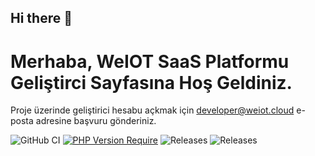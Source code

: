 ## Hi there 👋

# Merhaba, WeIOT SaaS Platformu Geliştirci Sayfasına Hoş Geldiniz.


Proje üzerinde geliştirici hesabu açkmak için developer@weiot.cloud e-posta adresine başvuru gönderiniz.  

![GitHub CI](https://github.com/dwyl/auth_plug/actions/workflows/ci.yml/badge.svg)
[![PHP Version Require](https://badgen.net/packagist/php/weiot/phpsdk)](https://packagist.org/packages/weiot/phpsdk)
![Releases](https://badgen.net/github/releases/Weiot-Cloud/React-Saas-Frontend-Kit)
![Releases](https://badgen.net/github/issues/Weiot-Cloud/Php-Saas-SDK)




